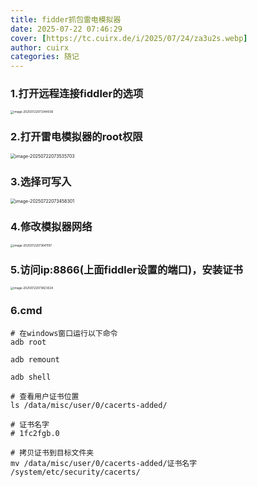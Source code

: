 ```yaml
---
title: fidder抓包雷电模拟器
date: 2025-07-22 07:46:29
cover: [https://tc.cuirx.de/i/2025/07/24/za3u2s.webp]
author: cuirx
categories: 随记
---
```


### 1.打开远程连接fiddler的选项

<img src="https://tc.cuirx.de/i/2025/07/22/c4ofmi-2.webp" alt="image-20250722073344936" style="zoom: 33%;" />

### 2.打开雷电模拟器的root权限

<img src="https://tc.cuirx.de/i/2025/07/22/c5tez0-2.webp" alt="image-20250722073535703" style="zoom:50%;" />

### 3.选择可写入

<img src="https://tc.cuirx.de/i/2025/07/22/c5cqhi-2.webp" alt="image-20250722073458301" style="zoom:50%;" />

### 4.修改模拟器网络

<img src="https://tc.cuirx.de/i/2025/07/22/c6fxu8-2.webp" alt="image-20250722073641197" style="zoom:33%;" />

### 5.访问ip:8866(上面fiddler设置的端口)，安装证书

<img src="https://tc.cuirx.de/i/2025/07/22/c7iwu6-2.webp" alt="image-20250722073823024" style="zoom:33%;" />

### 6.cmd

```shell
# 在windows窗口运行以下命令
adb root

adb remount
 
adb shell
 
# 查看用户证书位置
ls /data/misc/user/0/cacerts-added/

# 证书名字
# 1fc2fgb.0
 
# 拷贝证书到目标文件夹
mv /data/misc/user/0/cacerts-added/证书名字 /system/etc/security/cacerts/
```